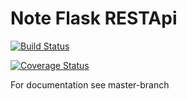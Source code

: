 # Note Flask RESTApi

[![Build Status](https://travis-ci.org/Mi-As/Note-RestApi.svg?branch=develop)](https://travis-ci.org/github/Mi-As/Note-RestApi)

[![Coverage Status](https://coveralls.io/repos/github/Mi-As/Note-RestApi/badge.svg?branch=develop)](https://coveralls.io/github/Mi-As/Note-RestApi?branch=develop)

For documentation see master-branch
